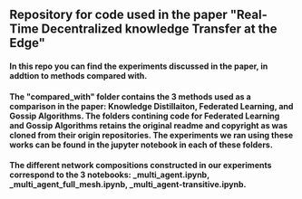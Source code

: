 ## Repository for code used in the paper "Real-Time Decentralized knowledge Transfer at the Edge"
#### In this repo you can find the experiments discussed in the paper, in addtion to methods compared with.
#### The "compared_with" folder contains the 3 methods used as a comparison in the paper: Knowledge Distillaiton, Federated Learning, and Gossip Algorithms. The folders contining code for Federated Learning and Gossip Algorithms retains the original readme and copyright as was cloned from their origin repositories. The experiments we ran using these works can be found in the jupyter notebook in each of these folders.
#### The different network compositions constructed in our experiments correspond to the 3 notebooks: <dataset>_multi_agent.ipynb, <dataset>_multi_agent_full_mesh.ipynb, <dataset>_multi_agent-transitive.ipynb.

